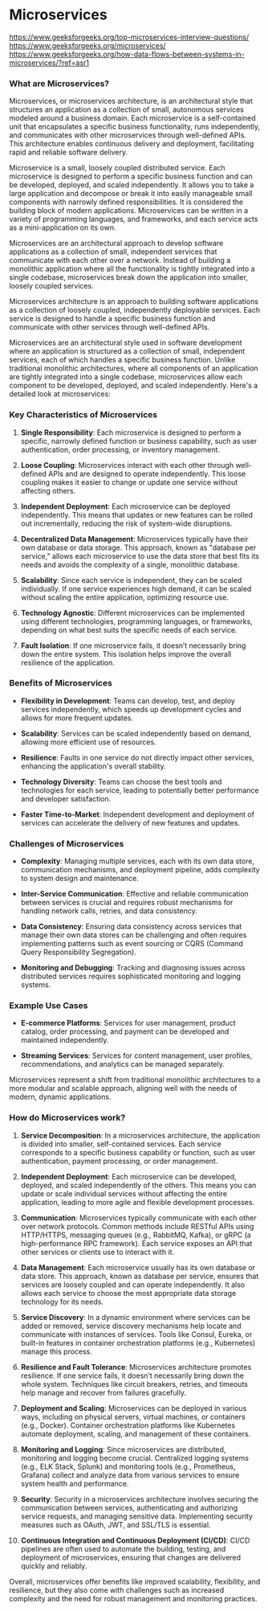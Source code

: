# Microservices

https://www.geeksforgeeks.org/top-microservices-interview-questions/
https://www.geeksforgeeks.org/microservices/
https://www.geeksforgeeks.org/how-data-flows-between-systems-in-microservices/?ref=asr1

### What are Microservices?

Microservices, or microservices architecture, is an architectural style that structures an application as a collection of small, autonomous services modeled around a business domain. Each microservice is a self-contained unit that encapsulates a specific business functionality, runs independently, and communicates with other microservices through well-defined APIs. This architecture enables continuous delivery and deployment, facilitating rapid and reliable software delivery.

Microservice is a small, loosely coupled distributed service. Each microservice is designed to perform a specific business function and can be developed, deployed, and scaled independently. It allows you to take a large application and decompose or break it into easily manageable small components with narrowly defined responsibilities. It is considered the building block of modern applications. Microservices can be written in a variety of programming languages, and frameworks, and each service acts as a mini-application on its own.

Microservices are an architectural approach to develop software applications as a collection of small, independent services that communicate with each other over a network. Instead of building a monolithic application where all the functionality is tightly integrated into a single codebase, microservices break down the application into smaller, loosely coupled services.

Microservices architecture is an approach to building software applications as a collection of loosely coupled, independently deployable services. Each service is designed to handle a specific business function and communicate with other services through well-defined APIs.

Microservices are an architectural style used in software development where an application is structured as a collection of small, independent services, each of which handles a specific business function. Unlike traditional monolithic architectures, where all components of an application are tightly integrated into a single codebase, microservices allow each component to be developed, deployed, and scaled independently. Here's a detailed look at microservices:

### Key Characteristics of Microservices

1. **Single Responsibility**: Each microservice is designed to perform a specific, narrowly defined function or business capability, such as user authentication, order processing, or inventory management.

2. **Loose Coupling**: Microservices interact with each other through well-defined APIs and are designed to operate independently. This loose coupling makes it easier to change or update one service without affecting others.

3. **Independent Deployment**: Each microservice can be deployed independently. This means that updates or new features can be rolled out incrementally, reducing the risk of system-wide disruptions.

4. **Decentralized Data Management**: Microservices typically have their own database or data storage. This approach, known as "database per service," allows each microservice to use the data store that best fits its needs and avoids the complexity of a single, monolithic database.

5. **Scalability**: Since each service is independent, they can be scaled individually. If one service experiences high demand, it can be scaled without scaling the entire application, optimizing resource use.

6. **Technology Agnostic**: Different microservices can be implemented using different technologies, programming languages, or frameworks, depending on what best suits the specific needs of each service.

7. **Fault Isolation**: If one microservice fails, it doesn’t necessarily bring down the entire system. This isolation helps improve the overall resilience of the application.

### Benefits of Microservices

- **Flexibility in Development**: Teams can develop, test, and deploy services independently, which speeds up development cycles and allows for more frequent updates.
- **Scalability**: Services can be scaled independently based on demand, allowing more efficient use of resources.

- **Resilience**: Faults in one service do not directly impact other services, enhancing the application's overall stability.

- **Technology Diversity**: Teams can choose the best tools and technologies for each service, leading to potentially better performance and developer satisfaction.

- **Faster Time-to-Market**: Independent development and deployment of services can accelerate the delivery of new features and updates.

### Challenges of Microservices

- **Complexity**: Managing multiple services, each with its own data store, communication mechanisms, and deployment pipeline, adds complexity to system design and maintenance.

- **Inter-Service Communication**: Effective and reliable communication between services is crucial and requires robust mechanisms for handling network calls, retries, and data consistency.

- **Data Consistency**: Ensuring data consistency across services that manage their own data stores can be challenging and often requires implementing patterns such as event sourcing or CQRS (Command Query Responsibility Segregation).

- **Monitoring and Debugging**: Tracking and diagnosing issues across distributed services requires sophisticated monitoring and logging systems.

### Example Use Cases

- **E-commerce Platforms**: Services for user management, product catalog, order processing, and payment can be developed and maintained independently.

- **Streaming Services**: Services for content management, user profiles, recommendations, and analytics can be managed separately.

Microservices represent a shift from traditional monolithic architectures to a more modular and scalable approach, aligning well with the needs of modern, dynamic applications.

### How do Microservices work?

1. **Service Decomposition**: In a microservices architecture, the application is divided into smaller, self-contained services. Each service corresponds to a specific business capability or function, such as user authentication, payment processing, or order management.

2. **Independent Deployment**: Each microservice can be developed, deployed, and scaled independently of the others. This means you can update or scale individual services without affecting the entire application, leading to more agile and flexible development processes.

3. **Communication**: Microservices typically communicate with each other over network protocols. Common methods include RESTful APIs using HTTP/HTTPS, messaging queues (e.g., RabbitMQ, Kafka), or gRPC (a high-performance RPC framework). Each service exposes an API that other services or clients use to interact with it.

4. **Data Management**: Each microservice usually has its own database or data store. This approach, known as database per service, ensures that services are loosely coupled and can operate independently. It also allows each service to choose the most appropriate data storage technology for its needs.

5. **Service Discovery**: In a dynamic environment where services can be added or removed, service discovery mechanisms help locate and communicate with instances of services. Tools like Consul, Eureka, or built-in features in container orchestration platforms (e.g., Kubernetes) manage this process.

6. **Resilience and Fault Tolerance**: Microservices architecture promotes resilience. If one service fails, it doesn’t necessarily bring down the whole system. Techniques like circuit breakers, retries, and timeouts help manage and recover from failures gracefully.

7. **Deployment and Scaling**: Microservices can be deployed in various ways, including on physical servers, virtual machines, or containers (e.g., Docker). Container orchestration platforms like Kubernetes automate deployment, scaling, and management of these containers.

8. **Monitoring and Logging**: Since microservices are distributed, monitoring and logging become crucial. Centralized logging systems (e.g., ELK Stack, Splunk) and monitoring tools (e.g., Prometheus, Grafana) collect and analyze data from various services to ensure system health and performance.

9. **Security**: Security in a microservices architecture involves securing the communication between services, authenticating and authorizing service requests, and managing sensitive data. Implementing security measures such as OAuth, JWT, and SSL/TLS is essential.

10. **Continuous Integration and Continuous Deployment (CI/CD)**: CI/CD pipelines are often used to automate the building, testing, and deployment of microservices, ensuring that changes are delivered quickly and reliably.

Overall, microservices offer benefits like improved scalability, flexibility, and resilience, but they also come with challenges such as increased complexity and the need for robust management and monitoring practices.
